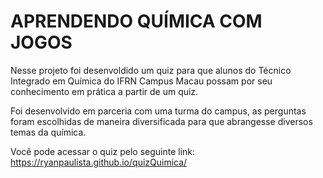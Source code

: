 # APRENDENDO QUÍMICA COM JOGOS

Nesse projeto foi desenvoldido um quiz para que alunos do Técnico Integrado em Química do IFRN Campus Macau possam por seu conhecimento em prática a partir de um quiz.

Foi desenvolvido em parceria com uma turma do campus, as perguntas foram escolhidas de maneira diversificada para que abrangesse diversos temas da química.

Você pode acessar o quiz pelo seguinte link: https://ryanpaulista.github.io/quizQuimica/

